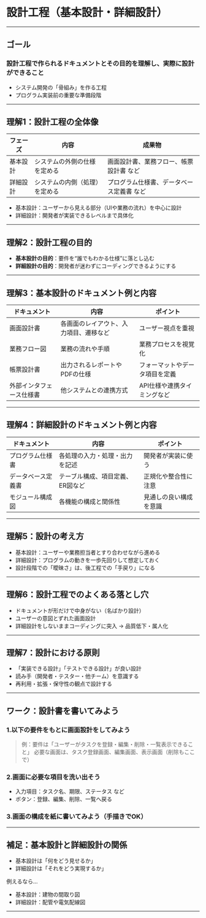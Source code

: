 # 設計工程（基本設計・詳細設計）

---

## ゴール
### 設計工程で作られるドキュメントとその目的を理解し、実際に設計ができること
- システム開発の「骨組み」を作る工程
- プログラム実装前の重要な準備段階

---

## 理解1：設計工程の全体像
| フェーズ | 内容 | 成果物 |
|----------|------|--------|
| 基本設計 | システムの外側の仕様を定める | 画面設計書、業務フロー、帳票設計書 など |
| 詳細設計 | システムの内側（処理）を定める | プログラム仕様書、データベース定義書 など |

- 基本設計：ユーザーから見える部分（UIや業務の流れ）を中心に設計
- 詳細設計：開発者が実装できるレベルまで具体化

---

## 理解2：設計工程の目的
- **基本設計の目的**：要件を“誰でもわかる仕様”に落とし込む
- **詳細設計の目的**：開発者が迷わずにコーディングできるようにする

---

## 理解3：基本設計のドキュメント例と内容
| ドキュメント | 内容 | ポイント |
|--------------|------|----------|
| 画面設計書 | 各画面のレイアウト、入力項目、遷移など | ユーザー視点を重視 |
| 業務フロー図 | 業務の流れや手順 | 業務プロセスを視覚化 |
| 帳票設計書 | 出力されるレポートやPDFの仕様 | フォーマットやデータ項目を定義 |
| 外部インタフェース仕様書 | 他システムとの連携方式 | API仕様や連携タイミングなど |

---

## 理解4：詳細設計のドキュメント例と内容
| ドキュメント | 内容 | ポイント |
|--------------|------|----------|
| プログラム仕様書 | 各処理の入力・処理・出力を記述 | 開発者が実装に使う |
| データベース定義書 | テーブル構成、項目定義、ER図など | 正規化や整合性に注意 |
| モジュール構成図 | 各機能の構成と関係性 | 見通しの良い構成を意識 |

---

## 理解5：設計の考え方
- 基本設計：ユーザーや業務担当者とすり合わせながら進める
- 詳細設計：プログラムの動きを一歩先回りして想定しておく
- 設計段階での「曖昧さ」は、後工程での「手戻り」になる

---

## 理解6：設計工程でのよくある落とし穴
- ドキュメントが形だけで中身がない（名ばかり設計）
- ユーザーの意図とずれた画面設計
- 詳細設計をしないままコーディングに突入 → 品質低下・属人化

---

## 理解7：設計における原則
- 「実装できる設計」「テストできる設計」が良い設計
- 読み手（開発者・テスター・他チーム）を意識する
- 再利用・拡張・保守性の観点で設計する

---

## ワーク：設計書を書いてみよう
### 1.以下の要件をもとに画面設計をしてみよう
> 例：要件は「ユーザーがタスクを登録・編集・削除・一覧表示できること」
> 必要な画面は、タスク登録画面、編集画面、表示画面（削除もここで）

### 2.画面に必要な項目を洗い出そう
- 入力項目：タスク名、期限、ステータス など
- ボタン：登録、編集、削除、一覧へ戻る

### 3.画面の構成を紙に書いてみよう（手描きでOK）

---

## 補足：基本設計と詳細設計の関係
- 基本設計は「何をどう見せるか」
- 詳細設計は「それをどう実現するか」

例えるなら…
- 基本設計：建物の間取り図
- 詳細設計：配管や電気配線図

---
